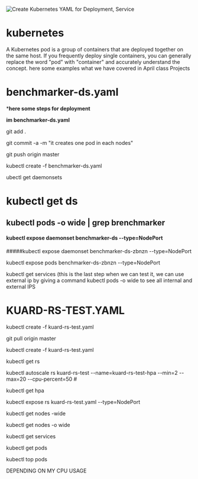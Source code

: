 ![Create Kubernetes YAML for Deployment, Service](https://user-images.githubusercontent.com/50894237/60642231-05632a00-9de4-11e9-9bd2-397561885c42.jpg)
# kubernetes
A Kubernetes pod is a group of containers that are deployed together on the same host. If you frequently deploy single containers, you can generally replace the word "pod" with "container" and accurately understand the concept.
here some examples what we have covered in April class Projects 

# benchmarker-ds.yaml

***here some steps for deployment**

**im benchmarker-ds.yaml**

git add .


git commit -a -m "it creates one pod in each nodes"

git push origin master

kubectl create -f benchmarker-ds.yaml

ubectl get daemonsets

# kubectl get ds

## kubectl pods -o wide | grep brenchmarker


#### kubectl expose daemonset benchmarker-ds --type=NodePort

#####kubectl expose daemonset benchmarker-ds-zbnzn --type=NodePort

kubectl expose pods benchmarker-ds-zbnzn --type=NodePort

kubectl get services  (this is the last step when we can test it, we can use external ip by giving a command kubectl pods -o wide to see all internal and external IPS

# KUARD-RS-TEST.YAML
kubectl create -f kuard-rs-test.yaml
 
   
   git pull origin master
   
  kubectl create -f kuard-rs-test.yaml
  
  kubectl get rs
  
  kubectl autoscale rs kuard-rs-test --name=kuard-rs-test-hpa --min=2 --max=20 --cpu-percent=50 # 
  
  kubectl get hpa
  
  kubectl expose rs kuard-rs-test.yaml --type=NodePort

kubectl get nodes -wide
 
kubectl get nodes -o wide

 kubectl get services
 
  kubectl get pods
  
   kubectl top pods
   
 DEPENDING ON MY CPU USAGE 

